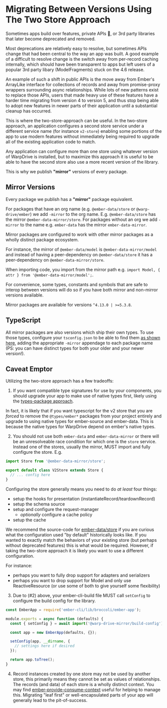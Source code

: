 # Migrating Between Versions Using The Two Store Approach

Sometimes apps build over features, private APIs 🙈, or 3rd party libraries that later become deprecated and removed.

Most deprecations are relatively easy to resolve, but sometimes APIs change that had been central to the way an app was built. A good example of a difficult to resolve change is the switch away from per-record caching internally, which should have been transparent to apps but left users of a popular 3rd party libary (ModelFragments) stuck on the 4.6 release.

An example of such a shift in public APIs is the move away from Ember's ArrayLike interface for collections of records and away from promise-proxy wrappers surrounding async relationships. While lots of new patterns exist to replace those APIs, users that made heavy use of these features have a harder time migrating from version 4 to version 5, and thus stop being able to adopt new features in newer parts of their application until a substantial cleanup has occurred.

This is where the two-store-approach can be useful. In the two-store approach, an application configures a second store service under a different service name (for instance `v2-store`) enabling some portions of the app to use modern features without immediately being required to upgrade all of the existing application code to match.

Any application can configure more than one store using whatever version of WarpDrive is installed, but to maximize this approach it is useful to be able to have the second store also use a more recent version of the library.

This is why we publish **"mirror"** versions of every package.

## Mirror Versions

Every package we publish has a **"mirror"** package equivalent.

For packages that have an org name (e.g. `@ember-data/store` or `@warp-drive/ember`) we add `-mirror` to the org name. E.g. `@ember-data/store` has the mirror `@ember-data-mirror/store`. For packages without an org we add `-mirror` to the name e.g. `ember-data` has the mirror `ember-data-mirror`.

Mirror packages are configured to work with other mirror packages as a wholly distinct package ecosystem.

For instance, the mirror of `@ember-data/model` is `@ember-data-mirror/model` and instead of having a peer-dependency on `@ember-data/store` it has a peer-dependency on `@ember-data-mirror/store`.

When importing code, you import from the mirror path e.g. `import Model, { attr } from '@ember-data-mirror/model';`.

For convenience, some types, constants and symbols that are safe to interop between versions will do so if you have both mirror and non-mirror versions available.

Mirror packages are available for versions `^4.13.0 | >=5.3.8`.

## TypeScript

All mirror packages are also versions which ship their own types. To use those types, configure your `tsconfig.json` to be able to find them [as shown here](../typescript/configuration.md#using-native-types), adding the appropriate `-mirror` appendage to each package name (PS: you can have distinct types for both your older and your newer version!).

## Caveat Emptor

Utilizing the two-store approach has a few tradeoffs:

1. If you want compatible type signatures for use by your components, you should upgrade your app to make use of native types first, likely using the [types-package approach](../typescript/installation.md#using-types-packages).

In fact, it is likely that if you want typescript for the v2 store that you are *forced* to remove the `@types/ember*` packages from your project entirely and upgrade to using native types for ember-source and ember-data. This is because the native types for WarpDrive depend on ember's native types.

2. You should not use both `ember-data` and `ember-data-mirror` or there will be an unresolveable race condition for which one is the `store` service. Instead one of the stores, usually the mirror, MUST import and fully configure the store. E.g.

```ts
import Store from '@ember-data-mirror/store';

export default class V2Store extends Store {
  // ... config here
}
```

Configuring the store generally means you need to do *at least* four things:

- setup the hooks for presentation (instantiateRecord/teardownRecord)
- setup the schema source
- setup and configure the request-manager
  - *optionally* configure a cache policy
- setup the cache

We recommend the source-code for [ember-data/store](https://github.com/emberjs/data/blob/main/packages/-ember-data/src/store.ts) if you are curious what the configuration used "by default" historically looks like. If you wanted to exactly match the behaviors of your existing store (but perhaps without deprecated features) this is what would be required. However, if taking the two-store approach it is likely you want to use a different configuration.

For instance:

- perhaps you want to fully drop support for adapters and serializers
- perhaps you want to drop support for Model and only use ReactiveResource (or use some of both to give yourself some flexibility)

3. Due to (#2) above, your ember-cli-build file MUST call `setConfig` to configure the build config for the library.

```ts
const EmberApp = require('ember-cli/lib/broccoli/ember-app');

module.exports = async function (defaults) {
  const { setConfig } = await import('@warp-drive-mirror/build-config');

  const app = new EmberApp(defaults, {});

  setConfig(app, __dirname, {
    // settings here if desired
  });

  return app.toTree();
}
```

4. Record instances created by one store may not be used by another store, this primarily means they cannot be set as values of relationships. The records (and data) of each store is a wholly distinct context. You may find [ember-provide-consume-context](https://github.com/customerio/ember-provide-consume-context) useful for helping to manage this. Migrating "leaf first" or well-encapsulated parts of your app will generally lead to the pit-of-success.


